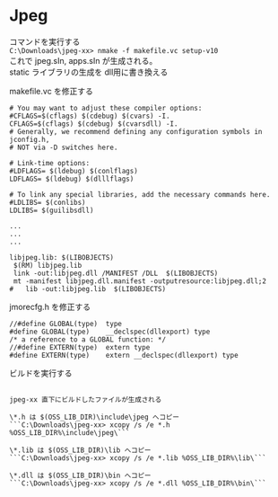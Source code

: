 # Jpeg

コマンドを実行する  
```C:\Downloads\jpeg-xx> nmake -f makefile.vc setup-v10```  
これで jpeg.sIn, apps.sIn が生成される。  
static ライブラリの生成を dll用に書き換える  

makefile.vc を修正する
```
# You may want to adjust these compiler options:
#CFLAGS=$(cflags) $(cdebug) $(cvars) -I.
CFLAGS=$(cflags) $(cdebug) $(cvarsdll) -I.
# Generally, we recommend defining any configuration symbols in jconfig.h,
# NOT via -D switches here.

# Link-time options:
#LDFLAGS= $(ldebug) $(conlflags)
LDFLAGS= $(ldebug) $(dlllflags)

# To link any special libraries, add the necessary commands here.
#LDLIBS= $(conlibs)
LDLIBS= $(guilibsdll)

...
...
...

libjpeg.lib: $(LIBOBJECTS)
 $(RM) libjpeg.lib
 link -out:libjpeg.dll /MANIFEST /DLL  $(LIBOBJECTS)
 mt -manifest libjpeg.dll.manifest -outputresource:libjpeg.dll;2
#   lib -out:libjpeg.lib  $(LIBOBJECTS)
```

jmorecfg.h を修正する

```
//#define GLOBAL(type)  type
#define GLOBAL(type)    __declspec(dllexport) type
/* a reference to a GLOBAL function: */
//#define EXTERN(type)  extern type
#define EXTERN(type)    extern __declspec(dllexport) type
```  

ビルドを実行する  
```C:\Downloads\jpeg-xx> nmake -f makefile.vc nodebug=1

jpeg-xx 直下にビルドしたファイルが生成される

\*.h は $(OSS_LIB_DIR)\include\jpeg へコピー
```C:\Downloads\jpeg-xx> xcopy /s /e *.h %OSS_LIB_DIR%\include\jpeg\```  

\*.lib は $(OSS_LIB_DIR)\lib へコピー
```C:\Downloads\jpeg-xx> xcopy /s /e *.lib %OSS_LIB_DIR%\lib\```  

\*.dll は $(OSS_LIB_DIR)\bin へコピー
```C:\Downloads\jpeg-xx> xcopy /s /e *.dll %OSS_LIB_DIR%\bin\```

